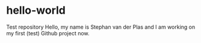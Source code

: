 # hello-world
Test repository
Hello, my name is Stephan van der Plas and I am working on my first (test) Github project now.
